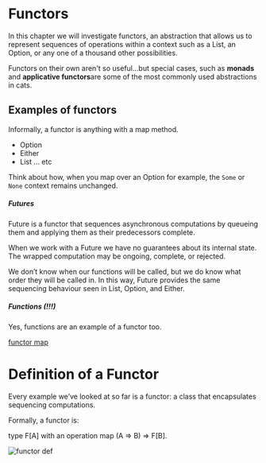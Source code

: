 # Functors

In this chapter we will investigate functors, an abstraction that allows us to
represent sequences of operations within a context such as a List, an Option,
or any one of a thousand other possibilities.

Functors on their own aren't so useful...but special cases,
such as **monads** and **applicative functors**are some of the most
commonly used abstractions in cats.

## Examples of functors

Informally, a functor is anything with a map method.
- Option
- Either
- List ... etc

Think about how, when you map over an Option for example,
the `Some` or `None` context remains unchanged.

##### Futures

Future is a functor that sequences asynchronous computations by queueing
them and applying them as their predecessors complete. 

When we work with a Future we have no guarantees about its internal state.
The wrapped computation may be ongoing, complete, or rejected.

We don’t know when our functions will be called, but we do know what
order they will be called in. In this way, Future provides the same sequencing
behaviour seen in List, Option, and Either.

##### Functions (!!!)

Yes, functions are an example of a functor too.

[functor map](/public/functorMap.png)

# Definition of a Functor

Every example we’ve looked at so far is a functor: a class that encapsulates
sequencing computations.

Formally, a functor is:

type F[A] with an operation map (A => B) => F[B].

![functor def](/Users/student/Documents/Scala/CatsScala/public/FunctorPictures.png)

